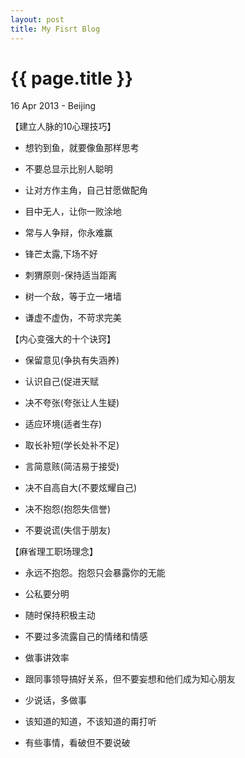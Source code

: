 ```yaml
---
layout: post
title: My Fisrt Blog
---
```


{{ page.title }}
================

<p class="meta"> 16 Apr 2013 - Beijing</p> 

【建立人脉的10心理技巧】	

* 想钓到鱼，就要像鱼那样思考
	
* 不要总显示比别人聪明	

* 让对方作主角，自己甘愿做配角		

* 目中无人，让你一败涂地		
  
* 常与人争辩，你永难赢		

* 锋芒太露,下场不好		

* 刺猬原则-保持适当距离	

* 树一个敌，等于立一堵墙

* 谦虚不虚伪，不苛求完美


【内心变强大的十个诀窍】		

* 保留意见(争执有失涵养)		
 
* 认识自己(促进天赋			    
 
* 决不夸张(夸张让人生疑)		
 
* 适应环境(适者生存)			
 
* 取长补短(学长处补不足)		
 
* 言简意赅(简洁易于接受)		
 
* 决不自高自大(不要炫耀自己)	
 
* 决不抱怨(抱怨失信誉)			
 
* 不要说谎(失信于朋友)			


【麻省理工职场理念】

* 永远不抱怨。抱怨只会暴露你的无能
 
* 公私要分明
 
* 随时保持积极主动
 
* 不要过多流露自己的情绪和情感
 
* 做事讲效率
 
* 跟同事领导搞好关系，但不要妄想和他们成为知心朋友
 
* 少说话，多做事
 
* 该知道的知道，不该知道的甭打听
 
* 有些事情，看破但不要说破

